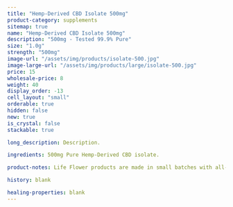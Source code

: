 ```yaml
---
title: "Hemp-Derived CBD Isolate 500mg"
product-category: supplements
sitemap: true
name: "Hemp-Derived CBD Isolate 500mg"
description: "500mg - Tested 99.9% Pure"
size: "1.0g"
strength: "500mg"
image-url: "/assets/img/products/isolate-500.jpg"
image-large-url: "/assets/img/products/large/isolate-500.jpg"
price: 15
wholesale-price: 8
weight: 40
display_order: -13
cell_layout: "small"
orderable: true
hidden: false
new: true
is_crystal: false
stackable: true

long_description: Description.

ingredients: 500mg Pure Hemp-Derived CBD isolate.

product-notes: Life Flower products are made in small batches with all-natural and boutique ingredients. Orders are processed and shipped in 7-10 days.

history: blank

healing-properties: blank
---
```

